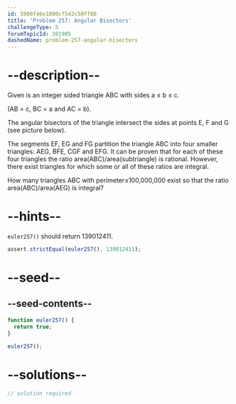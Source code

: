 ```yaml
---
id: 5900f46e1000cf542c50ff80
title: 'Problem 257: Angular Bisectors'
challengeType: 5
forumTopicId: 301905
dashedName: problem-257-angular-bisectors
---
```


# --description--

Given is an integer sided triangle ABC with sides a ≤ b ≤ c.

(AB = c, BC = a and AC = b).

The angular bisectors of the triangle intersect the sides at points E, F and G (see picture below).

The segments EF, EG and FG partition the triangle ABC into four smaller triangles: AEG, BFE, CGF and EFG. It can be proven that for each of these four triangles the ratio area(ABC)/area(subtriangle) is rational. However, there exist triangles for which some or all of these ratios are integral.

How many triangles ABC with perimeter≤100,000,000 exist so that the ratio area(ABC)/area(AEG) is integral?

# --hints--

`euler257()` should return 139012411.

```js
assert.strictEqual(euler257(), 139012411);
```

# --seed--

## --seed-contents--

```js
function euler257() {
  return true;
}

euler257();
```

# --solutions--

```js
// solution required
```
